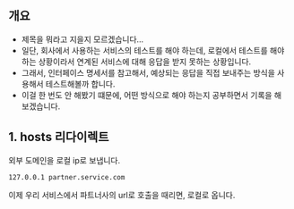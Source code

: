 ## 개요

- 제목을 뭐라고 지을지 모르겠습니다...
- 일단, 회사에서 사용하는 서비스의 테스트를 해야 하는데, 로컬에서 테스트를 해야 하는 상황이라서 연계된 서비스에 대해 응답을 받지 못하는 상황입니다.
- 그래서, 인터페이스 명세서를 참고해서, 예상되는 응답을 직접 보내주는 방식을 사용해서 테스트해볼까 합니다.
- 이걸 한 번도 안 해봤기 떄문에, 어떤 방식으로 해야 하는지 공부하면서 기록을 해 보겠습니다.

## 1. hosts 리다이렉트

외부 도메인을 로컬 ip로 보냅니다.

```
127.0.0.1 partner.service.com
```

이제 우리 서비스에서 파트너사의 url로 호출을 때리면, 로컬로 옵니다.
